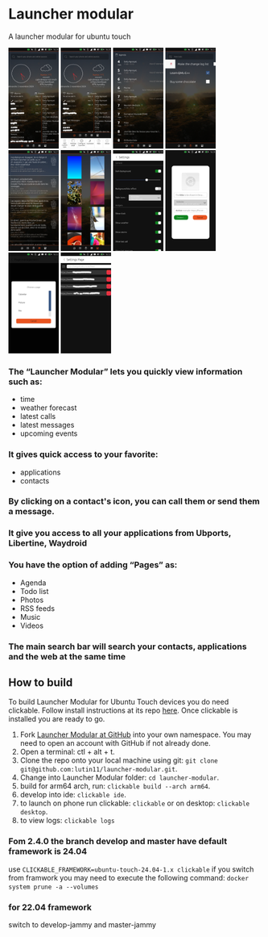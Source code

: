 # Launcher modular

A launcher modular for ubuntu touch

<p float="left">
  <img src="/assets/samples/Home_Page.png" width="100" alt="Main page"/>
  <img src="/assets/samples/Home_Page_Toolbar.png" width="100" alt="Main page toolbar"/> 
  <img src="/assets/samples/Calendar_Page.png" width="100" alt="Calendar page"/>
  <img src="assets/samples/TODO_Page.png" width="100" alt="Page note"/>
  <img src="assets/samples/RSS_Page.png" width="100" alt="RSS note"/>
  <img src="assets/samples/Picture_Page.png" width="100" alt="Picture page"/>
  <img src="assets/samples/Global_Settings.png" width="100" alt="Global settings"/>
  <img src="assets/samples/Add_Icon.png" width="100" alt="Add icon"/>
  <img src="assets/samples/Add_Page.png" width="100" alt="Add page"/>
  <img src="assets/samples/RSS_Setings.png" width="100" alt="RSS setings"/>
</p>

### The “Launcher Modular” lets you quickly view information such as:
- time
- weather forecast
- latest calls
- latest messages
- upcoming events

### It gives quick access to your favorite:
- applications
- contacts

### By clicking on a contact's icon, you can call them or send them a message.

### It give you access to all your applications from Ubports, Libertine, Waydroid

### You have the option of adding “Pages” as:
- Agenda
- Todo list
- Photos
- RSS feeds
- Music
- Videos

### The main search bar will search your contacts, applications and the web at the same time

## How to build

To build Launcher Modular for Ubuntu Touch devices you do need clickable. Follow install instructions at its repo [here](https://gitlab.com/clickable/clickable).
Once clickable is installed you are ready to go.

1. Fork [Launcher Modular at GitHub](https://github.com/lutin11/launcher-modular) into your own namespace. You may need to open an account with GitHub if not already done.
2. Open a terminal: ctl + alt + t.
3. Clone the repo onto your local machine using git: `git clone git@github.com:lutin11/launcher-modular.git`.
4. Change into Launcher Modular folder: `cd launcher-modular`.
5. build for arm64 arch, run: `clickable build --arch arm64`.
6. develop into ide: `clickable ide`.
7. to launch on phone run clickable: `clickable` or on desktop: `clickable desktop`.
8. to view logs: `clickable logs`

### Fom 2.4.0 the branch develop and master have default framework is 24.04
use `CLICKABLE_FRAMEWORK=ubuntu-touch-24.04-1.x clickable`
if you switch from framwork you may need to execute the following command:
`docker system prune -a --volumes`

### for 22.04 framework 
switch to develop-jammy and master-jammy



